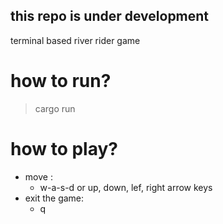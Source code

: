 ## this repo is under development

terminal based river rider game

# how to run?
> cargo run


# how to play?
 - move :
    - w-a-s-d or up, down, lef, right arrow keys
 - exit the game:
    - q
